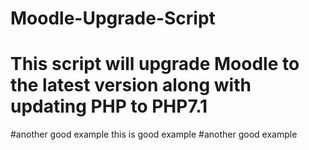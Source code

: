 # Moodle-Upgrade-Script
# This script will upgrade Moodle to the latest version along with updating PHP to PHP7.1
#another good example
this is good example
#another good example
